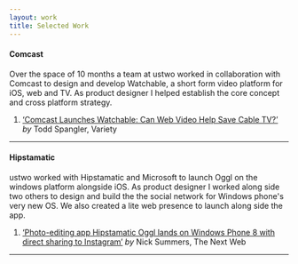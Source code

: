 ```yaml
---
layout: work
title: Selected Work
---
```


#### Comcast

Over the space of 10 months a team at ustwo worked in collaboration with Comcast to design and develop Watchable, a short form video platform for iOS, web and TV. As product designer I helped establish the core concept and cross platform strategy.

1. [‘Comcast Launches Watchable: Can Web Video Help Save Cable TV?’](http://variety.com/2015/digital/news/comcast-watchable-launch-1201604855/) _by_ Todd Spangler, Variety

<hr>

#### Hipstamatic

ustwo worked with Hipstamatic and Microsoft to launch Oggl on the windows platform alongside iOS. As product designer I worked along side two others to design and build the the social network for Windows phone's very new OS. We also created a lite web presence to launch along side the app.

1. [‘Photo-editing app Hipstamatic Oggl lands on Windows Phone 8 with direct sharing to Instagram’](http://thenextweb.com/apps/2013/07/26/hipstamatic-oggl-launches-on-windows-phone-8-with-pro-version-for-lumia-1020-supports-direct-sharing-to-instagram/#gref) _by_  Nick Summers, The Next Web

<hr>
